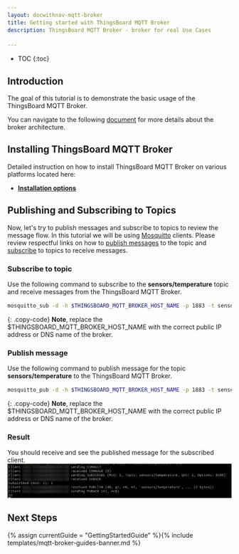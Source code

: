 ```yaml
---
layout: docwithnav-mqtt-broker
title: Getting started with ThingsBoard MQTT Broker
description: ThingsBoard MQTT Broker - broker for real Use Cases

---
```


* TOC
{:toc}

## Introduction

The goal of this tutorial is to demonstrate the basic usage of the ThingsBoard MQTT Broker. 

You can navigate to the following [document](/docs/mqtt-broker/architecture/) for more details about the broker architecture.

## Installing ThingsBoard MQTT Broker

Detailed instruction on how to install ThingsBoard MQTT Broker on various platforms located here:
* [**Installation options**](/docs/mqtt-broker/install/installation-options) 

## Publishing and Subscribing to Topics

Now, let's try to publish messages and subscribe to topics to review the message flow. In this tutorial we will be using [Mosquitto](https://mosquitto.org/) clients.
Please review respectful links on how to [publish messages](https://mosquitto.org/man/mosquitto_pub-1.html) to the topic 
and [subscribe](https://mosquitto.org/man/mosquitto_sub-1.html) to topics to receive messages.

### Subscribe to topic

Use the following command to subscribe to the **sensors/temperature** topic and receive messages from the ThingsBoard MQTT Broker.

```bash
mosquitto_sub -d -h $THINGSBOARD_MQTT_BROKER_HOST_NAME -p 1883 -t sensors/temperature -q 1
```
{: .copy-code}
**Note**, replace the $THINGSBOARD_MQTT_BROKER_HOST_NAME with the correct public IP address or DNS name of the broker.

### Publish message

Use the following command to publish message for the topic **sensors/temperature** to the ThingsBoard MQTT Broker.

```bash
mosquitto_pub -d -h $THINGSBOARD_MQTT_BROKER_HOST_NAME -p 1883 -t sensors/temperature -m 32 -q 1
```
{: .copy-code}
**Note**, replace the $THINGSBOARD_MQTT_BROKER_HOST_NAME with the correct public IP address or DNS name of the broker.

### Result

You should receive and see the published message for the subscribed client.
![image](/images/mqtt-broker/broker-pub-sub.png)

## Next Steps

{% assign currentGuide = "GettingStartedGuide" %}{% include templates/mqtt-broker-guides-banner.md %}